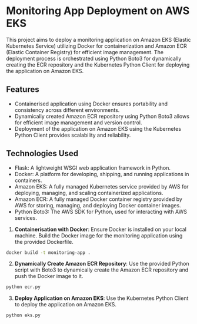 # Monitoring App Deployment on AWS EKS

This project aims to deploy a monitoring application on Amazon EKS (Elastic Kubernetes Service) utilizing Docker for containerization and Amazon ECR (Elastic Container Registry) for efficient image management. The deployment process is orchestrated using Python Boto3 for dynamically creating the ECR repository and the Kubernetes Python Client for deploying the application on Amazon EKS.

## Features

- Containerised application using Docker ensures portability and consistency across different environments.
- Dynamically created Amazon ECR repository using Python Boto3 allows for efficient image management and version control.
- Deployment of the application on Amazon EKS using the Kubernetes Python Client provides scalability and reliability.

## Technologies Used

- Flask: A lightweight WSGI web application framework in Python.
- Docker: A platform for developing, shipping, and running applications in containers.
- Amazon EKS: A fully managed Kubernetes service provided by AWS for deploying, managing, and scaling containerized applications.
- Amazon ECR: A fully managed Docker container registry provided by AWS for storing, managing, and deploying Docker container images.
- Python Boto3: The AWS SDK for Python, used for interacting with AWS services.


1. **Containerisation with Docker**: Ensure Docker is installed on your local machine. Build the Docker image for the monitoring application using the provided Dockerfile.

```bash
docker build -t monitoring-app . 
```

2. **Dynamically Create Amazon ECR Repository**: Use the provided Python script with Boto3 to dynamically create the Amazon ECR repository and push the Docker image to it.

```bash
python ecr.py
```

3. **Deploy Application on Amazon EKS**: Use the Kubernetes Python Client to deploy the application on Amazon EKS.

```bash
python eks.py
```

